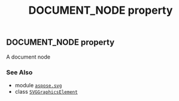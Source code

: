 ﻿---
title: DOCUMENT_NODE property
second_title: Aspose.SVG for Python via .NET API References
description: 
type: docs
weight: 490
url: /python-net/aspose.svg/svggraphicselement/document_node/
is_root: false
---

## DOCUMENT_NODE property


A document node

### See Also
* module [`aspose.svg`](../../)
* class [`SVGGraphicsElement`](/svg/python-net/aspose.svg/svggraphicselement)
